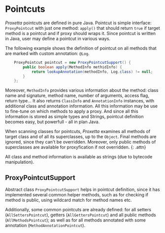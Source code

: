 # Pointcuts

*Proxetta* pointcuts are defined in pure Java. Pointcut is simple
interface: `ProxyPointcut` with just one method: `apply()` that should
return `true` if target method is a pointcut and if proxy should wraps
it. Since pointcut is written in Java, user may define a pointcut in
various ways.

The following example shows the definition of pointcut on all methods
that are marked with custom annotation: `@Log`.

~~~~~ java
    ProxyPointcut pointcut = new ProxyPointcutSupport() {
    	public boolean apply(MethodInfo methidInfo) {
    		return lookupAnnotation(methodInfo, Log.class) != null;
    	}
    };
~~~~~

Moreover, `MethodInfo` provides various information about the method:
class name and signature, method name, number of arguments, access flag,
return type... It also returns `ClassInfo` and `AnnotationInfo`
instances, with additional class and annotation information. All this
information may be use to fine-tune on which methods to apply a proxy.
And since all this information is stored as simple types and Strings,
pointcut definition becomes easy, but powerfull - all in plan Java.

When scanning classes for pointcuts, *Proxetta* examines all methods of
target class and of all its superclasses, up to the `Object`. Final
methods are ignored, since they can't be overridden. Moreover, only
public methods of superclasses are available for proxyfication if not
overridden.
{: .attn}

All class and method information is available as strings (due to
bytecode manipulation).

## ProxyPointcutSupport

Abstract class `ProxyPointcutSupport` helps in pointcut definition,
since it has implemented several common helper methods, such as for
checking if method is public, using wildcard match for method names etc.

Additionally, some common pointcuts are already defined: for all setters
(`AllSettersPointcut`), getters (`AllGettersPointcut`) and all public
methods (`AllMethodsPointcut`); as well as for all methods annotated with
some annotation (`MethodAnnotationPointcut`).

